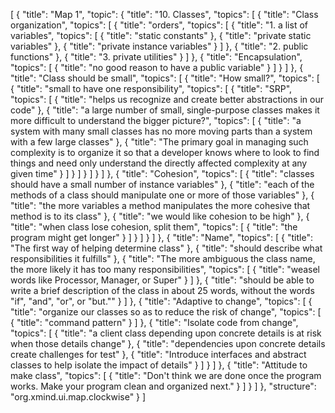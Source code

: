 [
  {
    "title": "Map 1",
    "topic": {
      "title": "10. Classes",
      "topics": [
        {
          "title": "Class organization",
          "topics": [
            {
              "title": "orders",
              "topics": [
                {
                  "title": "1. a list of variables",
                  "topics": [
                    {
                      "title": "static constants"
                    },
                    {
                      "title": "private static variables"
                    },
                    {
                      "title": "private instance variables"
                    }
                  ]
                },
                {
                  "title": "2. public functions"
                },
                {
                  "title": "3. private utilities"
                }
              ]
            },
            {
              "title": "Encapsulation",
              "topics": [
                {
                  "title": "no good reason to have a public variable"
                }
              ]
            }
          ]
        },
        {
          "title": "Class should be small",
          "topics": [
            {
              "title": "How small?",
              "topics": [
                {
                  "title": "small to have one responsibility",
                  "topics": [
                    {
                      "title": "SRP",
                      "topics": [
                        {
                          "title": "helps us recognize and create better abstractions in our code"
                        },
                        {
                          "title": "a large number of small, single-purpose classes makes it more difficult to understand the bigger picture?",
                          "topics": [
                            {
                              "title": "a system with many small classes has no more moving parts than a system with a few large classes"
                            },
                            {
                              "title": "The primary goal in managing such complexity is to organize it so that a developer knows where to look to find things and need only understand the directly affected complexity at any given time"
                            }
                          ]
                        }
                      ]
                    }
                  ]
                }
              ]
            },
            {
              "title": "Cohesion",
              "topics": [
                {
                  "title": "classes should have a small number of instance variables"
                },
                {
                  "title": "each of the methods of a class should manipulate one or more of those variables"
                },
                {
                  "title": "the more variables a method manipulates the more cohesive that method is to its class"
                },
                {
                  "title": "we would like cohesion to be high"
                },
                {
                  "title": "when class lose cohesion, split them",
                  "topics": [
                    {
                      "title": "the program might get longer"
                    }
                  ]
                }
              ]
            }
          ]
        },
        {
          "title": "Name",
          "topics": [
            {
              "title": "The first way of helping determine class"
            },
            {
              "title": "should describe what responsibilities it fulfills"
            },
            {
              "title": "The more ambiguous the class name, the more likely it has too many responsibilities",
              "topics": [
                {
                  "title": "weasel words like Processor, Manager, or Super"
                }
              ]
            },
            {
              "title": "should be able to write a brief description of the class in about 25 words, without the words \"if\", \"and\", \"or\", or \"but.\""
            }
          ]
        },
        {
          "title": "Adaptive to change",
          "topics": [
            {
              "title": "organize our classes so as to reduce the risk of change",
              "topics": [
                {
                  "title": "command pattern"
                }
              ]
            },
            {
              "title": "Isolate code from change",
              "topics": [
                {
                  "title": "a client class depending upon concrete details is at risk when those details change"
                },
                {
                  "title": "dependencies upon concrete details create challenges for test"
                },
                {
                  "title": "Introduce interfaces and abstract classes to help isolate the impact of details"
                }
              ]
            }
          ]
        },
        {
          "title": "Attitude to make class",
          "topics": [
            {
              "title": "Don't think we are done once the program works. Make your program clean and organized next."
            }
          ]
        }
      ]
    },
    "structure": "org.xmind.ui.map.clockwise"
  }
]